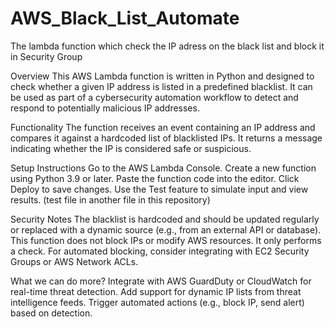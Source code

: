 # AWS_Black_List_Automate
The lambda function which check the IP adress on the black list and block it in Security Group 

Overview
This AWS Lambda function is written in Python and designed to check whether a given IP address is listed in a predefined blacklist. It can be used as part of a cybersecurity automation workflow to detect and respond to potentially malicious IP addresses.

Functionality
The function receives an event containing an IP address and compares it against a hardcoded list of blacklisted IPs. It returns a message indicating whether the IP is considered safe or suspicious.

Setup Instructions
Go to the AWS Lambda Console.
Create a new function using Python 3.9 or later. 
Paste the function code into the editor.
Click Deploy to save changes.
Use the Test feature to simulate input and view results. (test file in another file in this repository)

Security Notes
The blacklist is hardcoded and should be updated regularly or replaced with a dynamic source (e.g., from an external API or database).
This function does not block IPs or modify AWS resources. It only performs a check. For automated blocking, consider integrating with EC2 Security Groups or AWS Network ACLs.

What we can do more? 
Integrate with AWS GuardDuty or CloudWatch for real-time threat detection.
Add support for dynamic IP lists from threat intelligence feeds.
Trigger automated actions (e.g., block IP, send alert) based on detection.
